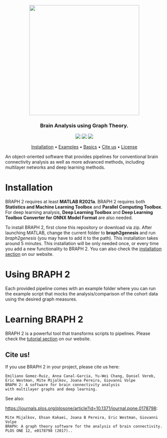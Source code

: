 <p align="center">
  <img width="350" src=https://github.com/softmatterlab/BRAPH-2-Matlab/blob/develop/braph2genesis/src/util/braph2icon.png>
</p>

<h3 align="center">Brain Analysis using Graph Theory.</h3>
<p align="center">
  <a href="https://twitter.com/braph2software" alt="tweeter"><img src="https://img.shields.io/twitter/url?label=BRAPH%202&style=social&url=https%3A%2F%2Ftwitter.com%2Fbraph2software"></a>
  <a href="http://braph.org/" alt="website"><img src="https://img.shields.io/website?up_message=braph.org&url=http%3A%2F%2Fbraph.org%2F"></a>
  <a href="https://doi.org/10.1371/journal.pone.01787981" alt="DOI"><img src="https://img.shields.io/badge/DOI-10.1371%2Fjournal.pone.0178798-blue">
  </a>
</p>
<p align="center">
  <a href="#installation">Installation</a> •
  <a href="#using-braph-2">Examples</a> •
  <a href="#learning-braph-2">Basics</a> •
  <a href="#cite-us">Cite us</a> •
  <a href="https://github.com/softmatterlab/BRAPH-2-Matlab/blob/develop/LICENSE">License</a> 
</p>


An object-oriented software that provides pipelines for conventional brain connectivity analysis as well as more advanced methods, including multilayer networks and deep learning methods.

# Installation

BRAPH 2 requires at least **MATLAB R2021a**. BRAPH 2 requires both **Statistics and Machine Learning Toolbox** and **Parallel Computing Toolbox**. For deep learning analysis, **Deep Learning Toolbox** and **Deep Learning Toolbox Converter for ONNX Model Format** are also needed.

To install BRAPH 2, first clone this repository or download via zip. 
After launching MATLAB, change the current folder to **braph2genesis** and run *braph2genesis* (you may have to add it to the path). This installation takes around 5 minutes.
This installation will be only needed once, or every time you add a new functionality to BRAPH 2.
You can also check the <a href="http://braph.org/software/braph-2/ ">installation section</a> on our website.

# Using BRAPH 2

Each provided pipeline comes with an example folder where you can run the example script that mocks the analysis/comparison of the cohort data using the desired graph measures.

# Learning BRAPH 2

BRAPH 2 is a powerful tool that transforms scripts to pipelines. Please check the <a href="http://braph.org/tutorials/">tutorial section</a> on our website.

## Cite us!
If you use BRAPH 2 in your project, please cite us here:

```
Emiliano Gomez-Ruiz, Anna Canal-Garcia, Yu-Wei Chang, Daniel Vereb, 
Eric Westman, Mite Mijalkov, Joana Pereira, Giovanni Volpe
BRAPH 2: A software for brain connectivity analysis 
with multilayer graphs and deep learning.
```

See also:

<https://journals.plos.org/plosone/article?id=10.1371/journal.pone.0178798>:
```
Mite Mijalkov, Ehsan Kakaei, Joana B Pereira, Eric Westman, Giovanni Volpe
BRAPH: A graph theory software for the analysis of brain connectivity.
PLOS ONE 12, e0178798 (2017)..
```
